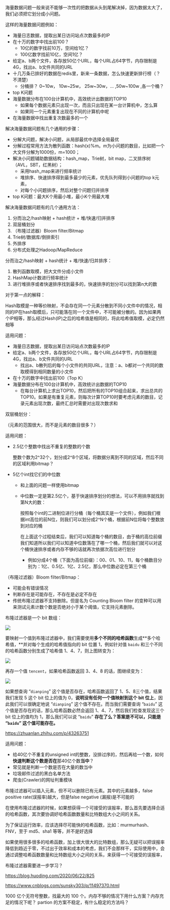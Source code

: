 海量数据问题一般来说不能够一次性的把数据从头到尾解决掉，因为数据太大了，我们必须把它划分成小问题。

这样的海量数据问题例如：

- 海量日志数据，提取出某日访问站点次数最多的IP
- 在十万的数字中找出前100？
  - 10亿的数字找前10万，空间给1亿？
  - 100亿数字找前10亿，空间1亿？
- 给定a、b两个文件，各存放50亿个URL，每个URL占64字节，内存限制是4G，找出a、b文件共同的URL
- 十几万条已排好的数据在redis里，新来一条数据，怎么快速更新排行榜（？不清楚）
  - 分桶排？ 0~10w， 10w~25w， 25w~30w，... ,50w~100w ,各一个桶？
- top K问题
- 海量数据分布在100台计算机中，高效统计出数据的TOP10
  - 如果每个数据元素只出现一次，而且只出现在某一台计算机中，怎么算
  - 如果同一个元素重复出现在不同的计算机中呢
- 在海量数据中找出重复次数最多的一个

解决海量数据问题有几个通用的步骤：

- 分解大问题，解决小问题，从局部最优中选择全局最优
- 分解过程常用方法为散列函数：hash(x)%m。m为小问题的数目，比如把一个大文件分解为1000份，m=1000；
- 解决小问题辅助数据结构：hash_map，Trie树，bit map，二叉排序树（AVL，SBT，红黑树）；
  - 采用hash_map来进行频率统计
  - 堆排序、快速排序得到最多最少的元素，优先队列得到小问题的top k元素，
  - 对每个小问题排序，然后对整个问题归并排序
- top K问题：最大K个用最小堆，最小K个用最大堆

解决海量数据问题有的几个通用方法：

1. 分而治之/hash映射 + hash统计 + 堆/快速/归并排序
2. 双层桶划分
3. （布隆过滤器）Bloom filter/Bitmap
4. Trie树/数据库/倒排索引
5. 外排序
6. 分布式处理之Hadoop/MapReduce





分而治之/hash映射 + hash统计 + 堆/快速/归并排序：

1. 散列函数取模，把大文件分成小文件
2. HashMap计数进行频率统计
3. 进行堆排序或者快速排序找到最多的，快速排序的划分可以找到第n大的数

对于第一点的解释：

Hash取模是一种等价映射，不会存在同一个元素分散到不同小文件中的情况，相同的IP在hash取模后，只可能落在同一个文件中，不可能被分散的。因为如果两个IP相等，那么经过Hash(IP)之后的哈希值是相同的，将此哈希值取模，必定仍然相等

适用问题：

- 海量日志数据，提取出某日访问站点次数最多的IP
- 给定a、b两个文件，各存放50亿个URL，每个URL占64字节，内存限制是4G，找出a、b文件共同的URL
  - 找出a、b散列后的每个小文件的共同URL，注意：a、b都对一个共同的数取模得到相同数量的小文件
- 在十万的数字中找出前100（Top K）
- 海量数据分布在100台计算机中，高效统计出数据的TOP10
  - 在每台计算机上求出TOP10，然后把所有的TOP10组合起来，求出总共的TOP10。如果是有重复元素，则每次计算TOP10时要考虑元素的数目，记录元素出现次数，最终汇总时需要对出现次数求和



双层桶划分：

（元素的范围很大，而不是元素的数目很多？）

适用问题：

- 2.5亿个整数中找出不重复的整数的个数

  整数个数为2^32个，划分成2^8个区域，将数据分离到不同的区域，然后不同的区域利用bitmap？

- 5亿个int找它们的中位数

  - 和上面的问题一样使用bitmap

  - 中位数一定是第2.5亿个，基于快速排序划分的想法，可以不用排序就找到第N大的数：

    按照每个int的二进制位进行分桶（每个桶其实是一个文件），例如我们根据int高位的前N位，则我们可以划分成2^N个桶，根据前N位将每个整数放到对应的桶

    在上面这个过程结束后，我们可以知道每个桶的数目，由于桶的高位前缀我们知道所以我们可以知道中位数落在了哪一个桶，然后我们就可以对这个桶快速排序或者内存不够的话就再次依据次高位进行划分

    - 例如分成4个桶（下面为高位前缀）：00、01、10、11，每个桶数目分别为：1亿、0.5亿、1亿、2.5亿，那么中位数必定在第三个桶



（布隆过滤器）Bloom filter/Bitmap：

- 可能会有错误情况
- 判断存在是可能存在，不存在是必定不存在
- 传统布隆过滤器不支持删除。但是名为 Counting Bloom filter 的变种可以用来测试元素计数个数是否绝对小于某个阈值，它支持元素删除。

布隆过滤器是一个 bit 数组：

![](E:\_data\博文临时库\博文中的图片\布隆过滤器.jpg)

要映射一个值到布隆过滤器中，我们需要使用**多个不同的哈希函数**生成**多个哈希值，**并对每个生成的哈希值指向的 bit 位置 1，例如针对值 `baidu` 和三个不同的哈希函数分别生成了哈希值 1、4、7，则上图转变为：

![](E:\_data\博文临时库\博文中的图片\布隆过滤器插入示意1.jpg)

再存一个值 `tencent`，如果哈希函数返回 3、4、8 的话，图继续变为：

![](E:\_data\博文临时库\博文中的图片\布隆过滤器插入示意2.jpg)

如果想查询 “`dianping`” 这个值是否存在，哈希函数返回了 1、5、8三个值，结果我们发现 5 这个 bit 位上的值为 0，**说明没有任何一个值映射到这个 bit 位上**，因此我们可以很确定地说 “`dianping`” 这个值不存在。而当我们需要查询 “`baidu`” 这个值是否存在的话，那么哈希函数必然会返回 1、4、7，然后我们检查发现这三个 bit 位上的值均为 1，那么我们可以说 “`baidu`” **存在了么？答案是不可以，只能是 “`baidu`” 这个值可能存在。**

https://zhuanlan.zhihu.com/p/43263751

适用问题：

- 给40亿个不重复的unsigned int的整数，没排过序的，然后再给一个数，如何**快速判断这个数是否在**那40亿个数**当中**？
- 常见就是判断一个数是否在大量的数当中
- 垃圾邮件过滤的黑白名单方法
- 爬虫(Crawler)的网址判重模块

布隆过滤器可以插入元素，但不可以删除已有元素。其中的元素越多，false positive rate(误报率)越大，但是false negative (漏报)是不可能的

在使用布隆过滤器的时候，如果想获得一个可接受的误报率，那么首先要选择合适的哈希函数，其次要协调好哈希函数数量和比特数组大小之间的关系。

为了保证运行效率，应该选择尽可能快的哈希函数，比如：murmurhash、FNV，至于 md5、sha1 等等，并不是好选择

如果使用很多很多的哈希函数，加上很大很大的比特数组，那么无疑可以把误报率降低到趋近于零，不过出于效率和成本的考虑，我们不会那样干，实际使用中，会通过调整哈希函数数量和比特数组大小之间的关系，来获得一个可接受的误报率，

布隆过滤器需要进一步学习？

https://blog.huoding.com/2020/06/22/825

https://www.cnblogs.com/sunsky303/p/11497370.html



1000 亿个无符号整数，找最大的 100 个。内存不够的情况下用什么方案？内存充足的情况下呢？ partion 的方案不稳定，有什么稳定的方法吗？